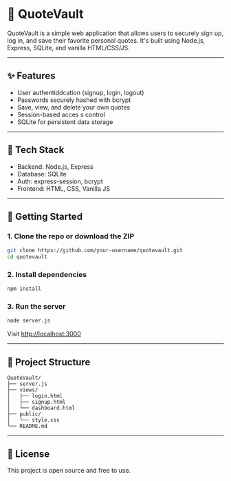 # 📓 QuoteVault

QuoteVault is a simple web application that allows users to securely sign up, log in, and save their favorite personal quotes. It's built using Node.js, Express, SQLite, and vanilla HTML/CSS/JS.

---

## ✨ Features

- User authentiddcation (signup, login, logout)
- Passwords securely hashed with bcrypt
- Save, view, and delete your own quotes
- Session-based acces s control
- SQLite for persistent data storage

---

## 🧰 Tech Stack

- Backend: Node.js, Express
- Database: SQLite
- Auth: express-session, bcrypt
- Frontend: HTML, CSS, Vanilla JS

---

## 🚀 Getting Started

### 1. Clone the repo or download the ZIP

```bash
git clone https://github.com/your-username/quotevault.git
cd quotevault
```

### 2. Install dependencies

```bash
npm install
```

### 3. Run the server

```bash
node server.js
```

Visit [http://localhost:3000](http://localhost:3000)

---

## 📁 Project Structure

```
QuoteVault/
├── server.js
├── views/
│   ├── login.html
│   ├── signup.html
│   └── dashboard.html
├── public/
│   └── style.css
└── README.md
```

---

## 📜 License

This project is open source and free to use.
